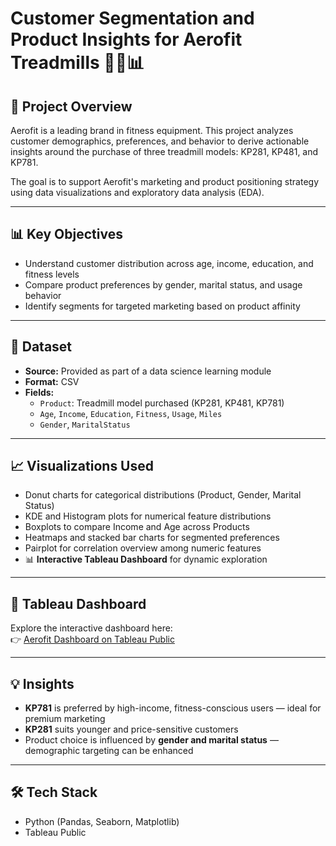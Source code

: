 # Customer Segmentation and Product Insights for Aerofit Treadmills 🏃‍♀️📊

## 📌 Project Overview

Aerofit is a leading brand in fitness equipment. This project analyzes customer demographics, preferences, and behavior to derive actionable insights around the purchase of three treadmill models: KP281, KP481, and KP781.

The goal is to support Aerofit's marketing and product positioning strategy using data visualizations and exploratory data analysis (EDA).

---

## 📊 Key Objectives

- Understand customer distribution across age, income, education, and fitness levels  
- Compare product preferences by gender, marital status, and usage behavior  
- Identify segments for targeted marketing based on product affinity  

---

## 📁 Dataset

- **Source:** Provided as part of a data science learning module  
- **Format:** CSV  
- **Fields:**
  - `Product`: Treadmill model purchased (KP281, KP481, KP781)  
  - `Age`, `Income`, `Education`, `Fitness`, `Usage`, `Miles`  
  - `Gender`, `MaritalStatus`  

---

## 📈 Visualizations Used

- Donut charts for categorical distributions (Product, Gender, Marital Status)  
- KDE and Histogram plots for numerical feature distributions  
- Boxplots to compare Income and Age across Products  
- Heatmaps and stacked bar charts for segmented preferences  
- Pairplot for correlation overview among numeric features  
- 📊 **Interactive Tableau Dashboard** for dynamic exploration  

---

## 🔗 Tableau Dashboard

Explore the interactive dashboard here:  
👉 [Aerofit Dashboard on Tableau Public](https://public.tableau.com/app/profile/gargi.mishra4995/viz/AerofitDashbaord/Dashboard1)

---

## 💡 Insights

- **KP781** is preferred by high-income, fitness-conscious users — ideal for premium marketing  
- **KP281** suits younger and price-sensitive customers  
- Product choice is influenced by **gender and marital status** — demographic targeting can be enhanced  

---

## 🛠️ Tech Stack

- Python (Pandas, Seaborn, Matplotlib)  
- Tableau Public  
